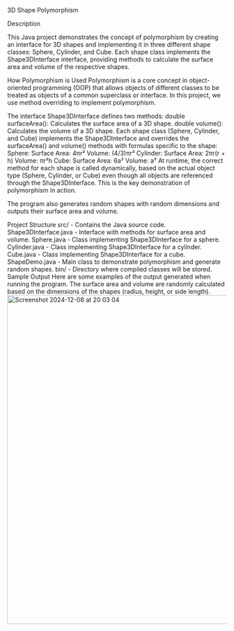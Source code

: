 3D Shape Polymorphism

Description

This Java project demonstrates the concept of polymorphism by creating an interface for 3D shapes and implementing it in three different shape classes: Sphere, Cylinder, and Cube. Each shape class implements the Shape3DInterface interface, providing methods to calculate the surface area and volume of the respective shapes.

How Polymorphism is Used
Polymorphism is a core concept in object-oriented programming (OOP) that allows objects of different classes to be treated as objects of a common superclass or interface. In this project, we use method overriding to implement polymorphism.

The interface Shape3DInterface defines two methods:
double surfaceArea(): Calculates the surface area of a 3D shape.
double volume(): Calculates the volume of a 3D shape.
Each shape class (Sphere, Cylinder, and Cube) implements the Shape3DInterface and overrides the surfaceArea() and volume() methods with formulas specific to the shape:
Sphere:
Surface Area: 4πr²
Volume: (4/3)πr³
Cylinder:
Surface Area: 2πr(r + h)
Volume: πr²h
Cube:
Surface Area: 6a²
Volume: a³
At runtime, the correct method for each shape is called dynamically, based on the actual object type (Sphere, Cylinder, or Cube) even though all objects are referenced through the Shape3DInterface. This is the key demonstration of polymorphism in action.

The program also generates random shapes with random dimensions and outputs their surface area and volume.

Project Structure
src/ - Contains the Java source code.
Shape3DInterface.java - Interface with methods for surface area and volume.
Sphere.java - Class implementing Shape3DInterface for a sphere.
Cylinder.java - Class implementing Shape3DInterface for a cylinder.
Cube.java - Class implementing Shape3DInterface for a cube.
ShapeDemo.java - Main class to demonstrate polymorphism and generate random shapes.
bin/ - Directory where compiled classes will be stored.
Sample Output
Here are some examples of the output generated when running the program. The surface area and volume are randomly calculated based on the dimensions of the shapes (radius, height, or side length).
<img width="754" alt="Screenshot 2024-12-08 at 20 03 04" src="https://github.com/user-attachments/assets/e2adfb11-6fbe-4e33-a07c-8cd02f54cad5">


